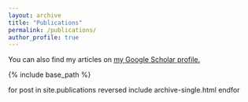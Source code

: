 ```yaml
---
layout: archive
title: "Publications"
permalink: /publications/
author_profile: true
---
```



You can also find my articles on <u><a href="{{author.googlescholar}}">my Google Scholar profile</a>.</u>


{% include base_path %}

for post in site.publications reversed
  include archive-single.html
endfor
